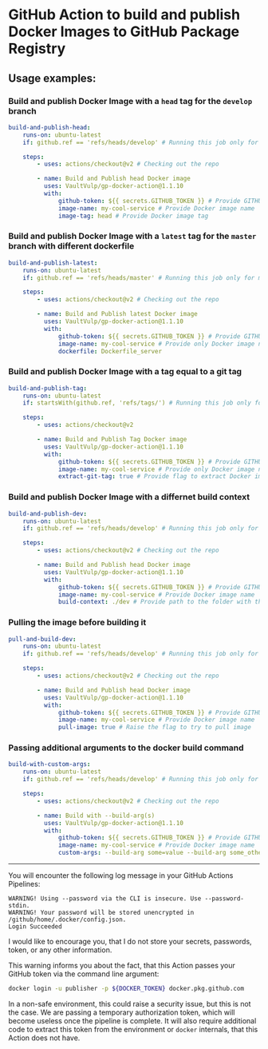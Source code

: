 # GitHub Action to build and publish Docker Images to GitHub Package Registry

## Usage examples:

### Build and publish Docker Image with a `head` tag for the `develop` branch

```yaml
build-and-publish-head:
    runs-on: ubuntu-latest
    if: github.ref == 'refs/heads/develop' # Running this job only for develop branch

    steps:
        - uses: actions/checkout@v2 # Checking out the repo

        - name: Build and Publish head Docker image
          uses: VaultVulp/gp-docker-action@1.1.10
          with:
              github-token: ${{ secrets.GITHUB_TOKEN }} # Provide GITHUB_TOKEN to login into the GitHub Packages
              image-name: my-cool-service # Provide Docker image name
              image-tag: head # Provide Docker image tag
```

### Build and publish Docker Image with a `latest` tag for the `master` branch with different dockerfile

```yaml
build-and-publish-latest:
    runs-on: ubuntu-latest
    if: github.ref == 'refs/heads/master' # Running this job only for master branch

    steps:
        - uses: actions/checkout@v2 # Checking out the repo

        - name: Build and Publish latest Docker image
          uses: VaultVulp/gp-docker-action@1.1.10
          with:
              github-token: ${{ secrets.GITHUB_TOKEN }} # Provide GITHUB_TOKEN to login into the GitHub Packages
              image-name: my-cool-service # Provide only Docker image name, tag will be automatically set to latest
              dockerfile: Dockerfile_server
```

### Build and publish Docker Image with a tag equal to a git tag

```yaml
build-and-publish-tag:
    runs-on: ubuntu-latest
    if: startsWith(github.ref, 'refs/tags/') # Running this job only for tags

    steps:
        - uses: actions/checkout@v2

        - name: Build and Publish Tag Docker image
          uses: VaultVulp/gp-docker-action@1.1.10
          with:
              github-token: ${{ secrets.GITHUB_TOKEN }} # Provide GITHUB_TOKEN to login into the GitHub Packages
              image-name: my-cool-service # Provide only Docker image name
              extract-git-tag: true # Provide flag to extract Docker image tag from git reference
```

### Build and publish Docker Image with a differnet build context

```yaml
build-and-publish-dev:
    runs-on: ubuntu-latest
    if: github.ref == 'refs/heads/develop' # Running this job only for develop branch

    steps:
        - uses: actions/checkout@v2 # Checking out the repo

        - name: Build and Publish head Docker image
          uses: VaultVulp/gp-docker-action@1.1.10
          with:
              github-token: ${{ secrets.GITHUB_TOKEN }} # Provide GITHUB_TOKEN to login into the GitHub Packages
              image-name: my-cool-service # Provide Docker image name
              build-context: ./dev # Provide path to the folder with the Dockerfile
```

### Pulling the image before building it

```yaml
pull-and-build-dev:
    runs-on: ubuntu-latest
    if: github.ref == 'refs/heads/develop' # Running this job only for develop branch

    steps:
        - uses: actions/checkout@v2 # Checking out the repo

        - name: Build and Publish head Docker image
          uses: VaultVulp/gp-docker-action@1.1.10
          with:
              github-token: ${{ secrets.GITHUB_TOKEN }} # Provide GITHUB_TOKEN to login into the GitHub Packages
              image-name: my-cool-service # Provide Docker image name
              pull-image: true # Raise the flag to try to pull image
```

### Passing additional arguments to the docker build command

```yaml
build-with-custom-args:
    runs-on: ubuntu-latest
    if: github.ref == 'refs/heads/develop' # Running this job only for develop branch

    steps:
        - uses: actions/checkout@v2 # Checking out the repo

        - name: Build with --build-arg(s)
          uses: VaultVulp/gp-docker-action@1.1.10
          with:
              github-token: ${{ secrets.GITHUB_TOKEN }} # Provide GITHUB_TOKEN to login into the GitHub Packages
              image-name: my-cool-service # Provide Docker image name
              custom-args: --build-arg some=value --build-arg some_other=value # Pass some additional arguments to the docker build command
```

---

You will encounter the following log message in your GitHub Actions Pipelines:

```
WARNING! Using --password via the CLI is insecure. Use --password-stdin.
WARNING! Your password will be stored unencrypted in /github/home/.docker/config.json.
Login Succeeded
```

I would like to encourage you, that I do not store your secrets, passwords, token, or any other information.

This warning informs you about the fact, that this Action passes your GitHub token via the command line argument:

```bash
docker login -u publisher -p ${DOCKER_TOKEN} docker.pkg.github.com
```

In a non-safe environment, this could raise a security issue, but this is not the case. We are passing a temporary authorization token, which will become useless once the pipeline is complete. It will also require additional code to extract this token from the environment or `docker` internals, that this Action does not have.
